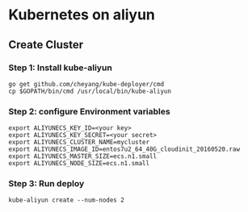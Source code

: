 # Kubernetes on aliyun

## Create Cluster

### Step 1: Install kube-aliyun

```
go get github.com/cheyang/kube-deployer/cmd
cp $GOPATH/bin/cmd /usr/local/bin/kube-aliyun
```

### Step 2: configure Environment variables

```
export ALIYUNECS_KEY_ID=<your key>
export ALIYUNECS_KEY_SECRET=<your secret>
export ALIYUNECS_CLUSTER_NAME=mycluster
export ALIYUNECS_IMAGE_ID=entos7u2_64_40G_cloudinit_20160520.raw
export ALIYUNECS_MASTER_SIZE=ecs.n1.small
export ALIYUNECS_NODE_SIZE=ecs.n1.small
```

### Step 3: Run deploy

```
kube-aliyun create --num-nodes 2
```